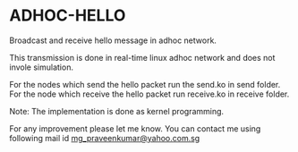 ADHOC-HELLO
===========

Broadcast and receive hello message in adhoc network.

This transmission is done in real-time linux adhoc network and does not invole simulation.

For the nodes which send the hello packet run the send.ko in send folder.
For the node which receive the hello packet run receive.ko in receive folder.

Note: The implementation is done as kernel programming. 

For any improvement please let me know. You can contact me using following mail id
mg_praveenkumar@yahoo.com.sg
